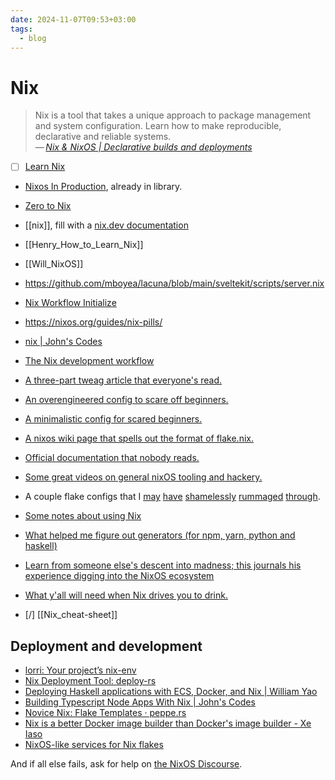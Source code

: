 ```yaml
---
date: 2024-11-07T09:53+03:00
tags:
  - blog
---
```


# Nix

> Nix is a tool that takes a unique approach to package management and system
> configuration. Learn how to make reproducible, declarative and reliable
> systems.\
> — <cite>[Nix & NixOS | Declarative builds and deployments](https://nixos.org/)</cite>

- [ ] [Learn Nix](https://nixos.org/learn/)
- [Nixos In Production](https://leanpub.com/nixos-in-production), already in
  library.
- [Zero to Nix](https://zero-to-nix.com)
- [[nix]], fill with a [nix.dev documentation](https://nix.dev/)
- [[Henry_How_to_Learn_Nix]]
- [[Will_NixOS]]

- https://github.com/mboyea/lacuna/blob/main/sveltekit/scripts/server.nix
- [Nix Workflow Initialize](https://ayats.org/blog/nix-workflow/)
- https://nixos.org/guides/nix-pills/
- [nix | John's Codes](https://johns.codes/tags/nix)
- [The Nix development workflow](https://ayats.org/blog/nix-workflow)

- [A three-part tweag article that everyone's read.](https://www.tweag.io/blog/2020-05-25-flakes/)
- [An overengineered config to scare off beginners.](https://github.com/divnix/devos)
- [A minimalistic config for scared beginners.](https://github.com/colemickens/nixos-flake-example)
- [A nixos wiki page that spells out the format of flake.nix.](https://wiki.nixos.org/wiki/Flakes)
- [Official documentation that nobody reads.](https://nixos.org/learn.html)
- [Some great videos on general nixOS tooling and hackery.](https://www.youtube.com/channel/UC-cY3DcYladGdFQWIKL90SQ)
- A couple flake configs that I [may](https://github.com/LEXUGE/nixos)
  [have](https://github.com/bqv/nixrc)
  [shamelessly](https://git.sr.ht/~dunklecat/nixos-config/tree)
  [rummaged](https://github.com/utdemir/dotfiles)
  [through](https://github.com/purcell/dotfiles).
- [Some notes about using Nix](https://github.com/justinwoo/nix-shorts)
- [What helped me figure out generators (for npm, yarn, python and haskell)](https://myme.no/posts/2020-01-26-nixos-for-development.html)
- [Learn from someone else's descent into madness; this journals his experience digging into the NixOS ecosystem](https://www.ianthehenry.com/posts/how-to-learn-nix/introduction/)
- [What y'all will need when Nix drives you to drink.](https://www.youtube.com/watch?v=Eni9PPPPBpg)
- [/] [[Nix_cheat-sheet]]

## Deployment and development

- [lorri: Your project’s nix-env](https://github.com/nix-community/lorri)
- [Nix Deployment Tool: deploy-rs](https://serokell.io/blog/deploy-rs)
- [Deploying Haskell applications with ECS, Docker, and Nix | William Yao](https://williamyaoh.com/posts/2019-04-09-deploying-haskell-with-ecs-and-nix.html)
- [Building Typescript Node Apps With Nix | John's Codes](https://johns.codes/blog/building-typescript-node-apps-with-nix)
- [Novice Nix: Flake Templates · peppe.rs](https://oppi.li/posts/novice_nix:_flake_templates/)
- [Nix is a better Docker image builder than Docker's image builder - Xe Iaso](https://xeiaso.net/talks/2024/nix-docker-build/)
- [NixOS-like services for Nix flakes](https://github.com/juspay/services-flake)

And if all else fails, ask for help on
[the NixOS Discourse](https://discourse.nixos.org).
